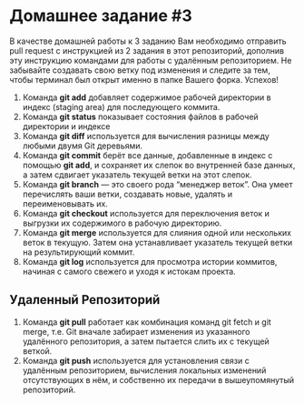 # Домашнее задание #3

В качестве домашней работы к 3 заданию Вам необходимо отправить pull request с инструкцией из 2 задания в этот репозиторий, дополнив эту инструкцию командами для работы с удалённым репозиторием. Не забывайте создавать свою ветку под изменения и следите за тем, чтобы терминал был открыт именно в папке Вашего форка. Успехов!

1.  Команда **git add** добавляет содержимое рабочей директории в индекс (staging area) для последующего коммита.
2.  Команда **git status** показывает состояния файлов в рабочей директории и индексе
3.  Команда **git diff** используется для вычисления разницы между любыми двумя Git деревьями.
4. Команда **git commit** берёт все данные, добавленные в индекс с помощью **git add**, и сохраняет их слепок во внутренней базе данных, а затем сдвигает указатель текущей ветки на этот слепок.
5. Команда **git branch** — это своего рода “менеджер веток”. Она умеет перечислять ваши ветки, создавать новые, удалять и переименовывать их.
6. Команда **git checkout** используется для переключения веток и выгрузки их содержимого в рабочую директорию.
7. Команда **git merge** используется для слияния одной или нескольких веток в текущую. Затем она устанавливает указатель текущей ветки на результирующий коммит.
8. Команда **git log** используется для просмотра истории коммитов, начиная с самого свежего и уходя к истокам проекта.
## Удаленный Репозиторий 
1. Команда **git pull** работает как комбинация команд git fetch и git merge, т.е. Git вначале забирает изменения из указанного удалённого репозитория, а затем пытается слить их с текущей веткой.
2. Команда **git push** используется для установления связи с удалённым репозиторием, вычисления локальных изменений отсутствующих в нём, и собственно их передачи в вышеупомянутый репозиторий.